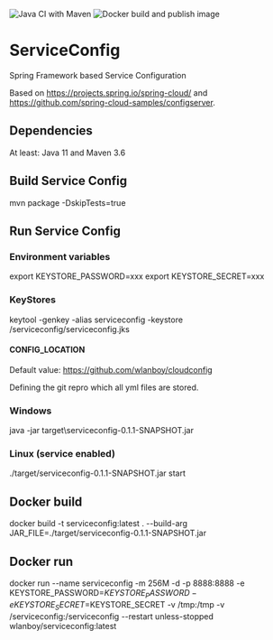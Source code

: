 ![Java CI with Maven](https://github.com/wlanboy/ServiceConfig/workflows/Java%20CI%20with%20Maven/badge.svg?branch=master) ![Docker build and publish image](https://github.com/wlanboy/ServiceConfig/workflows/Docker%20build%20and%20publish%20image/badge.svg)

# ServiceConfig
Spring Framework based Service Configuration

Based on https://projects.spring.io/spring-cloud/ and https://github.com/spring-cloud-samples/configserver.

## Dependencies
At least: Java 11 and Maven 3.6

## Build Service Config
mvn package -DskipTests=true

## Run Service Config
### Environment variables
export KEYSTORE_PASSWORD=xxx
export KEYSTORE_SECRET=xxx

### KeyStores
keytool -genkey -alias serviceconfig -keystore /serviceconfig/serviceconfig.jks

#### CONFIG_LOCATION
Default value: https://github.com/wlanboy/cloudconfig

Defining the git repro which all yml files are stored.

### Windows
java -jar target\serviceconfig-0.1.1-SNAPSHOT.jar

### Linux (service enabled)
./target/serviceconfig-0.1.1-SNAPSHOT.jar start

## Docker build
docker build -t serviceconfig:latest . --build-arg JAR_FILE=./target/serviceconfig-0.1.1-SNAPSHOT.jar

## Docker run
docker run --name serviceconfig -m 256M -d -p 8888:8888 -e KEYSTORE_PASSWORD=$KEYSTORE_PASSWORD -e KEYSTORE_SECRET=$KEYSTORE_SECRET -v /tmp:/tmp -v /serviceconfig:/serviceconfig --restart unless-stopped wlanboy/serviceconfig:latest
